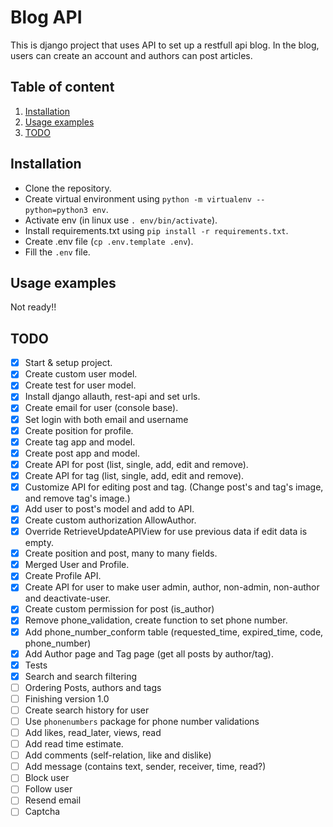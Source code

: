 # Blog API

This is django project that uses API to set up a restfull api blog. In the blog, users can create an account and authors
can post articles.

## Table of content

1. [Installation](#installation)
2. [Usage examples](#usage-examples)
3. [TODO](#todo)

<a name="installation"></a>
## Installation

- Clone the repository.
- Create virtual environment using `python -m virtualenv --python=python3 env`.
- Activate env (in linux use `. env/bin/activate`).
- Install requirements.txt using `pip install -r requirements.txt`.
- Create .env file (`cp .env.template .env`).
- Fill the `.env` file.

<a name="usage-examples"></a>
## Usage examples
Not ready!!

<a name="todo"></a>
## TODO
- [X] Start & setup project.
- [X] Create custom user model.
- [X] Create test for user model.
- [X] Install django allauth, rest-api and set urls.
- [X] Create email for user (console base).
- [X] Set login with both email and username
- [X] Create position for profile.
- [X] Create tag app and model.
- [X] Create post app and model.
- [X] Create API for post (list, single, add, edit and remove).
- [X] Create API for tag (list, single, add, edit and remove).
- [X] Customize API for editing post and tag. (Change post's and tag's image, and remove tag's image.) 
- [X] Add user to post's model and add to API.
- [X] Create custom authorization AllowAuthor.
- [X] Override RetrieveUpdateAPIView for use previous data if edit data is empty.
- [X] Create position and post, many to many fields.
- [X] Merged User and Profile.
- [X] Create Profile API.
- [X] Create API for user to make user admin, author, non-admin, non-author and deactivate-user.
- [X] Create custom permission for post (is_author)
- [X] Remove phone_validation, create function to set phone number.
- [X] Add phone_number_conform table (requested_time, expired_time, code, phone_number) 
- [X] Add Author page and Tag page (get all posts by author/tag).
- [X] Tests
- [X] Search and search filtering
- [ ] Ordering Posts, authors and tags
- [ ] Finishing version 1.0
- [ ] Create search history for user
- [ ] Use `phonenumbers` package for phone number validations
- [ ] Add likes, read_later, views, read
- [ ] Add read time estimate.
- [ ] Add comments (self-relation, like and dislike)
- [ ] Add message (contains text, sender, receiver, time, read?)
- [ ] Block user  
- [ ] Follow user
- [ ] Resend email
- [ ] Captcha